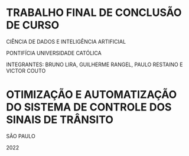 # TRABALHO FINAL DE CONCLUSÃO DE CURSO

CIÊNCIA DE DADOS E INTELIGÊNCIA ARTIFICIAL


PONTIFÍCIA UNIVERSIDADE CATÓLICA


INTEGRANTES: BRUNO LIRA, GUILHERME RANGEL, PAULO RESTAINO E VICTOR COUTO

# OTIMIZAÇÃO E AUTOMATIZAÇÃO DO SISTEMA DE CONTROLE DOS SINAIS DE TRÂNSITO

SÃO PAULO

2022
